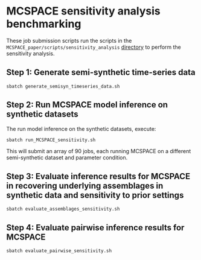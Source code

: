 # MCSPACE sensitivity analysis benchmarking

These job submission scripts run the scripts in the `MCSPACE_paper/scripts/sensitivity_analysis` [directory](../../../scripts/sensitivity_analysis/README.md) to perform the sensitivity analysis.

## Step 1: Generate semi-synthetic time-series data
```
sbatch generate_semisyn_timeseries_data.sh
```

## Step 2: Run MCSPACE model inference on synthetic datasets
The run model inference on the synthetic datasets, execute:
```
sbatch run_MCSPACE_sensitivity.sh
```
This will submit an array of 90 jobs, each running MCSPACE on a different semi-synthetic dataset and parameter condition.

## Step 3: Evaluate inference results for MCSPACE in recovering underlying assemblages in synthetic data and sensitivity to prior settings
```
sbatch evaluate_assemblages_sensitivity.sh
```

## Step 4: Evaluate pairwise inference results for MCSPACE
```
sbatch evaluate_pairwise_sensitivity.sh
```

